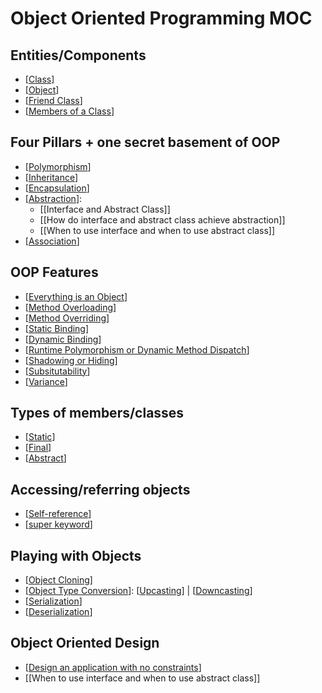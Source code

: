 # Object Oriented Programming MOC

## Entities/Components

- [[Class]]
- [[Object]]
- [[Friend Class]]
- [[Members of a Class]]

## Four Pillars + one secret basement of OOP

- [[Polymorphism]]
- [[Inheritance]]
- [[Encapsulation]]
- [[Abstraction]]:
  - [[Interface and Abstract Class]]
  - [[How do interface and abstract class achieve abstraction]]
  - [[When to use interface and when to use abstract class]]
- [[Association]]

## OOP Features

- [[Everything is an Object]]
- [[Method Overloading]]
- [[Method Overriding]]
- [[Static Binding]]
- [[Dynamic Binding]]
- [[Runtime Polymorphism or Dynamic Method Dispatch]]
- [[Shadowing or Hiding]]
- [[Subsitutability]]
- [[Variance]]

## Types of members/classes

- [[Static]]
- [[Final]]
- [[Abstract]]

## Accessing/referring objects

- [[Self-reference]]
- [[super keyword]]

## Playing with Objects

- [[Object Cloning]]
- [[Object Type Conversion]]: [[Upcasting]] | [[Downcasting]]
- [[Serialization]]
- [[Deserialization]]

## Object Oriented Design

- [[Design an application with no constraints]]
- [[When to use interface and when to use abstract class]]

[//begin]: # "Autogenerated link references for markdown compatibility"
[Class]: Class.md "Class"
[Object]: Object.md "Object"
[Friend Class]: <Friend Class.md> "Friend Class"
[Members of a Class]: <Members of a Class.md> "Members of a Class"
[Polymorphism]: Polymorphism.md "Polymorphism"
[Inheritance]: Inheritance.md "Inheritance"
[Encapsulation]: Encapsulation.md "Encapsulation"
[Abstraction]: Abstraction.md "Abstraction"
[Association]: Association.md "Association"
[Everything is an Object]: <Everything is an Object.md> "Everything is an Object"
[Method Overloading]: <Method Overloading.md> "Method Overloading"
[Method Overriding]: <Method Overriding.md> "Method Overriding"
[Static Binding]: <Static Binding.md> "Static Binding"
[Dynamic Binding]: <Dynamic Binding.md> "Dynamic Binding"
[Runtime Polymorphism or Dynamic Method Dispatch]: <Runtime Polymorphism or Dynamic Method Dispatch.md> "Runtime Polymorphism or Dynamic Method Dispatch"
[Shadowing or Hiding]: <Shadowing or Hiding.md> "Shadowing or Hiding"
[Subsitutability]: Subsitutability.md "Subsitutability"
[Variance]: Variance.md "Variance"
[Static]: Static.md "Static"
[Final]: Final.md "Final"
[Abstract]: Abstract.md "Abstract"
[Self-reference]: Self-reference.md "Self-reference"
[super keyword]: <super keyword.md> "super keyword"
[Object Cloning]: <Object Cloning.md> "Object Cloning"
[Object Type Conversion]: <Object Type Conversion.md> "Object Type Conversion"
[Upcasting]: Upcasting.md "Upcasting"
[Downcasting]: Downcasting.md "Downcasting"
[Serialization]: Serialization.md "Serialization"
[Deserialization]: Deserialization.md "Deserialization"
[Design an application with no constraints]: <Design an application with no constraints.md> "Design an application with no constraints"
[//end]: # "Autogenerated link references"